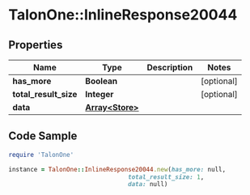 # TalonOne::InlineResponse20044

## Properties

Name | Type | Description | Notes
------------ | ------------- | ------------- | -------------
**has_more** | **Boolean** |  | [optional] 
**total_result_size** | **Integer** |  | [optional] 
**data** | [**Array&lt;Store&gt;**](Store.md) |  | 

## Code Sample

```ruby
require 'TalonOne'

instance = TalonOne::InlineResponse20044.new(has_more: null,
                                 total_result_size: 1,
                                 data: null)
```


